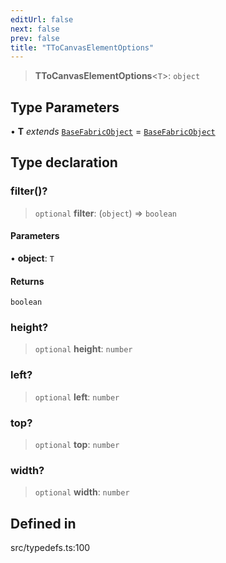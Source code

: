 ```yaml
---
editUrl: false
next: false
prev: false
title: "TToCanvasElementOptions"
---
```


> **TToCanvasElementOptions**\<`T`\>: `object`

## Type Parameters

• **T** *extends* [`BaseFabricObject`](/api/classes/basefabricobject/) = [`BaseFabricObject`](/api/classes/basefabricobject/)

## Type declaration

### filter()?

> `optional` **filter**: (`object`) => `boolean`

#### Parameters

• **object**: `T`

#### Returns

`boolean`

### height?

> `optional` **height**: `number`

### left?

> `optional` **left**: `number`

### top?

> `optional` **top**: `number`

### width?

> `optional` **width**: `number`

## Defined in

src/typedefs.ts:100
